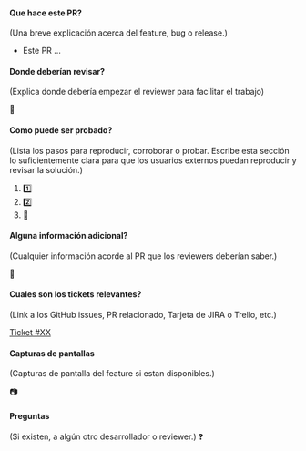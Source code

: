 #### Que hace este PR?

(Una breve explicación acerca del feature, bug o release.)

- Este PR …


#### Donde deberían revisar?
(Explica donde debería empezar el reviewer para facilitar el trabajo)

:checkered_flag:


#### Como puede ser probado?
(Lista los pasos para reproducir, corroborar o probar. Escribe esta sección lo suficientemente clara para que los usuarios externos  puedan reproducir y revisar la solución.)

1. :one:
2. :two:
3. :tada:


#### Alguna información adicional?
(Cualquier información acorde al PR que los reviewers deberían saber.)

:construction:


#### Cuales son los tickets relevantes?

(Link a los GitHub issues, PR relacionado, Tarjeta de JIRA o Trello, etc.)

[Ticket #XX](URL)


#### Capturas de pantallas
(Capturas de pantalla del feature si estan disponibles.)

:camera:


#### Preguntas
(Si existen, a algún otro desarrollador o reviewer.)
:question: